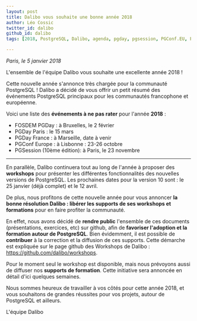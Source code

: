 ```yaml
---
layout: post
title: Dalibo vous souhaite une bonne année 2018
author: Léo Cossic
twitter_id: dalibo
github_id: dalibo
tags: [2018, PostgreSQL, Dalibo, agenda, pgday, pgsession, PGConf.EU, FOSDEM, workshops]

---
```

*Paris, le 5 janvier 2018* 

L'ensemble de l'équipe Dalibo vous souhaite une excellente année 2018 !

Cette nouvelle année s'annonce très chargée pour la communauté PostgreSQL ! Dalibo a décidé de vous offrir un petit résumé des événements PostgreSQL principaux pour les communautés francophone et européenne.

<!--MORE-->

Voici une liste des **événements à ne pas rater** pour l'année **2018** :
  * FOSDEM PGDay : à Bruxelles, le 2 février 
  * PGDay Paris : le 15 mars 
  * PGDay France : à Marseille, date à venir
  * PGConf Europe : à Lisbonne : 23-26 octobre 
  * PGSession (10ème édition): à Paris, le 23 novembre

---

En parallèle, Dalibo continuera tout au long de l'année à proposer des **workshops** pour présenter les différentes fonctionnalités des nouvelles versions de PostgreSQL. Les prochaines dates pour la version 10 sont : le 25 janvier (déjà complet) et le 12 avril.

De plus, nous profitons de cette nouvelle année pour vous annoncer **la bonne résolution Dalibo : libérer les supports de ses workshops et formations** pour en faire profiter la communauté.

En effet, nous avons décidé de **rendre public** l'ensemble de ces documents (présentations, exercices, etc) sur github, afin de **favoriser l'adoption et la formation autour de PostgreSQL**. 
Bien évidemment, il est possible de **contribuer** à la correction et la diffusion de ces supports. Cette démarche est expliquée sur le page github des Workshops de Dalibo : https://github.com/dalibo/workshops.

Pour le moment seul le workshop est disponible, mais nous prévoyons aussi de diffuser nos **supports de formation**. Cette initiative sera annoncée en détail d'ici quelques semaines.

Nous sommes heureux de travailler à vos côtés pour cette année 2018, et vous souhaitons de grandes réussites pour vos projets, autour de PostgreSQL et ailleurs.


L'équipe Dalibo
